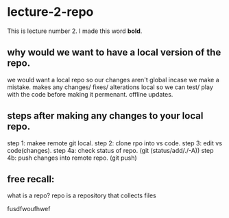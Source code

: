 # lecture-2-repo

This is lecture number 2.
I made this word **bold**.
## why would we want to have a local version of the repo.
we would want a local repo so our changes aren't global incase we make a mistake.
makes any changes/ fixes/ alterations local so we can test/ play with the code before making it permenant. 
offline updates.
## steps after making any changes to your local repo.
step 1: makee remote git local.
step 2: clone rpo into vs code.
step 3: edit vs code(changes).
step 4a: check status of repo. (git (status/add/./-A))
step 4b: push changes into remote repo. (git push)
## free recall:
what is a repo?
repo is a repository that collects files

fusdfwoufhwef